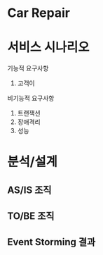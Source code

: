 # Car Repair


# 서비스 시나리오

기능적 요구사항

1. 고객이 

비기능적 요구사항

1. 트랜잭션
2. 장애격리
3. 성능

# 분석/설계
## AS/IS 조직
## TO/BE 조직
## Event Storming 결과
